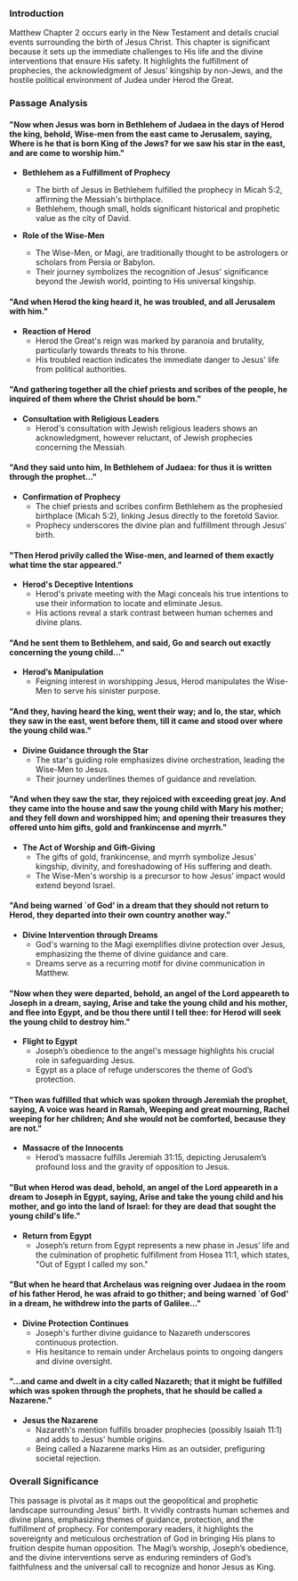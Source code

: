 ### Introduction

Matthew Chapter 2 occurs early in the New Testament and details crucial events surrounding the birth of Jesus Christ. This chapter is significant because it sets up the immediate challenges to His life and the divine interventions that ensure His safety. It highlights the fulfillment of prophecies, the acknowledgment of Jesus' kingship by non-Jews, and the hostile political environment of Judea under Herod the Great.

### Passage Analysis

#### "Now when Jesus was born in Bethlehem of Judaea in the days of Herod the king, behold, Wise-men from the east came to Jerusalem, saying, Where is he that is born King of the Jews? for we saw his star in the east, and are come to worship him."

- **Bethlehem as a Fulfillment of Prophecy**
  - The birth of Jesus in Bethlehem fulfilled the prophecy in Micah 5:2, affirming the Messiah's birthplace.
  - Bethlehem, though small, holds significant historical and prophetic value as the city of David.

- **Role of the Wise-Men**
  - The Wise-Men, or Magi, are traditionally thought to be astrologers or scholars from Persia or Babylon.
  - Their journey symbolizes the recognition of Jesus' significance beyond the Jewish world, pointing to His universal kingship.

#### "And when Herod the king heard it, he was troubled, and all Jerusalem with him."

- **Reaction of Herod**
  - Herod the Great's reign was marked by paranoia and brutality, particularly towards threats to his throne.
  - His troubled reaction indicates the immediate danger to Jesus' life from political authorities.

#### "And gathering together all the chief priests and scribes of the people, he inquired of them where the Christ should be born."

- **Consultation with Religious Leaders**
  - Herod's consultation with Jewish religious leaders shows an acknowledgment, however reluctant, of Jewish prophecies concerning the Messiah.

#### "And they said unto him, In Bethlehem of Judaea: for thus it is written through the prophet..."

- **Confirmation of Prophecy**
  - The chief priests and scribes confirm Bethlehem as the prophesied birthplace (Micah 5:2), linking Jesus directly to the foretold Savior.
  - Prophecy underscores the divine plan and fulfillment through Jesus' birth.

#### "Then Herod privily called the Wise-men, and learned of them exactly what time the star appeared."

- **Herod's Deceptive Intentions**
  - Herod's private meeting with the Magi conceals his true intentions to use their information to locate and eliminate Jesus.
  - His actions reveal a stark contrast between human schemes and divine plans.

#### "And he sent them to Bethlehem, and said, Go and search out exactly concerning the young child..."

- **Herod’s Manipulation**
  - Feigning interest in worshipping Jesus, Herod manipulates the Wise-Men to serve his sinister purpose.

#### "And they, having heard the king, went their way; and lo, the star, which they saw in the east, went before them, till it came and stood over where the young child was."

- **Divine Guidance through the Star**
  - The star's guiding role emphasizes divine orchestration, leading the Wise-Men to Jesus.
  - Their journey underlines themes of guidance and revelation.

#### "And when they saw the star, they rejoiced with exceeding great joy. And they came into the house and saw the young child with Mary his mother; and they fell down and worshipped him; and opening their treasures they offered unto him gifts, gold and frankincense and myrrh."

- **The Act of Worship and Gift-Giving**
  - The gifts of gold, frankincense, and myrrh symbolize Jesus' kingship, divinity, and foreshadowing of His suffering and death.
  - The Wise-Men's worship is a precursor to how Jesus’ impact would extend beyond Israel.

#### "And being warned `of God' in a dream that they should not return to Herod, they departed into their own country another way."

- **Divine Intervention through Dreams**
  - God's warning to the Magi exemplifies divine protection over Jesus, emphasizing the theme of divine guidance and care.
  - Dreams serve as a recurring motif for divine communication in Matthew.

#### "Now when they were departed, behold, an angel of the Lord appeareth to Joseph in a dream, saying, Arise and take the young child and his mother, and flee into Egypt, and be thou there until I tell thee: for Herod will seek the young child to destroy him."

- **Flight to Egypt**
  - Joseph’s obedience to the angel's message highlights his crucial role in safeguarding Jesus.
  - Egypt as a place of refuge underscores the theme of God’s protection.

#### "Then was fulfilled that which was spoken through Jeremiah the prophet, saying, A voice was heard in Ramah, Weeping and great mourning, Rachel weeping for her children; And she would not be comforted, because they are not."

- **Massacre of the Innocents**
  - Herod’s massacre fulfills Jeremiah 31:15, depicting Jerusalem’s profound loss and the gravity of opposition to Jesus.

#### "But when Herod was dead, behold, an angel of the Lord appeareth in a dream to Joseph in Egypt, saying, Arise and take the young child and his mother, and go into the land of Israel: for they are dead that sought the young child's life."

- **Return from Egypt**
  - Joseph’s return from Egypt represents a new phase in Jesus’ life and the culmination of prophetic fulfillment from Hosea 11:1, which states, "Out of Egypt I called my son."

#### "But when he heard that Archelaus was reigning over Judaea in the room of his father Herod, he was afraid to go thither; and being warned `of God' in a dream, he withdrew into the parts of Galilee..."

- **Divine Protection Continues**
  - Joseph's further divine guidance to Nazareth underscores continuous protection.
  - His hesitance to remain under Archelaus points to ongoing dangers and divine oversight.

#### "...and came and dwelt in a city called Nazareth; that it might be fulfilled which was spoken through the prophets, that he should be called a Nazarene."

- **Jesus the Nazarene**
  - Nazareth's mention fulfills broader prophecies (possibly Isaiah 11:1) and adds to Jesus' humble origins.
  - Being called a Nazarene marks Him as an outsider, prefiguring societal rejection.

### Overall Significance

This passage is pivotal as it maps out the geopolitical and prophetic landscape surrounding Jesus' birth. It vividly contrasts human schemes and divine plans, emphasizing themes of guidance, protection, and the fulfillment of prophecy. For contemporary readers, it highlights the sovereignty and meticulous orchestration of God in bringing His plans to fruition despite human opposition. The Magi’s worship, Joseph’s obedience, and the divine interventions serve as enduring reminders of God’s faithfulness and the universal call to recognize and honor Jesus as King.